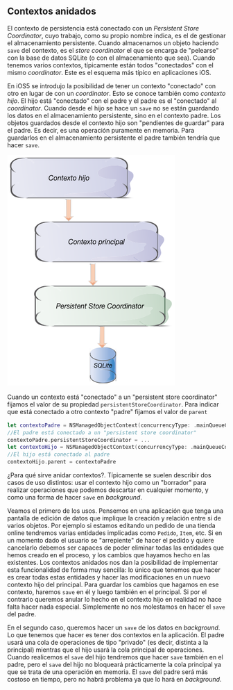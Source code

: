
## Contextos anidados

El contexto de persistencia está conectado con un *Persistent Store Coordinator*, cuyo trabajo, como su propio nombre indica, es el de gestionar el almacenamiento persistente. Cuando almacenamos un objeto haciendo `save` del contexto, es el *store coordinator* el que se encarga de "pelearse" con la base de datos SQLite (o con el almacenamiento que sea). Cuando tenemos varios contextos, típicamente están todos "conectados" con el mismo *coordinator*. Este es el esquema más típico en aplicaciones iOS.

En iOS5 se introdujo la posibilidad de tener un contexto "conectado" con otro en lugar de con un *coordinator*. Esto se conoce también como *contexto hijo*. El hijo está "conectado" con el padre y el padre es el "conectado" al *coordinator*. Cuando desde el hijo se hace un `save` no se están guardando los datos en el almacenamiento persistente, sino en el contexto padre.  Los objetos guardados desde el contexto hijo son "pendientes de guardar" para el padre. Es decir, es una operación puramente en memoria. Para guardarlos en el almacenamiento persistente el padre también tendría que hacer `save`. 

![](img/contexto_hijo.png)


Cuando un contexto está "conectado" a un "persistent store coordinator" fijamos el valor de su propiedad `persistentStoreCoordinator`. Para indicar que está conectado a otro contexto "padre" fijamos el valor de `parent`

```swift
let contextoPadre = NSManagedObjectContext(concurrencyType: .mainQueueConcurrencyType)
//El padre está conectado a un "persistent store coordinator"
contextoPadre.persistentStoreCoordinator = ...
let contextoHijo = NSManagedObjectContext(concurrencyType: .mainQueueConcurrencyType)
//El hijo está conectado al padre
contextoHijo.parent = contextoPadre
```


¿Para qué sirve anidar contextos?. Típicamente se suelen describir dos casos de uso distintos: usar el contexto hijo como un "borrador" para realizar operaciones que podemos descartar en cualquier momento, y como una forma de hacer `save` en *background*.

Veamos el primero de los usos. Pensemos en una aplicación que tenga una pantalla de edición de datos que implique la creación y relación entre sí de varios objetos. Por ejemplo si estamos editando un pedido de una tienda online tendremos varias entidades implicadas como `Pedido`, `Item`, etc. Si en un momento dado el usuario se "arrepiente" de hacer el pedido y quiere cancelarlo debemos ser capaces de poder eliminar todas las entidades que hemos creado en el proceso, y los cambios que hayamos hecho en las existentes. Los contextos anidados nos dan la posibilidad de implementar esta funcionalidad de forma muy sencilla: lo único que tenemos que hacer es crear todas estas entidades y hacer las modificaciones en un nuevo contexto hijo del principal. Para guardar los cambios que hagamos en ese contexto, haremos `save` en él y luego también en el principal. Si por el contrario queremos anular lo hecho en el contexto hijo en realidad no hace falta hacer nada especial. Simplemente no nos molestamos en hacer el `save` del padre.

En el segundo caso, queremos hacer un `save` de los datos en *background*. Lo  que tenemos que hacer es tener dos contextos en la aplicación. El padre usará una cola de operaciones de tipo "privado" (es decir, distinta a la principal) mientras que el hijo usará la cola principal de operaciones. Cuando realicemos el `save` del hijo tendremos que hacer `save` también en el padre, pero el `save` del hijo no bloqueará prácticamente la cola principal ya que se trata de una operación en memoria. El `save` del padre será más costoso en tiempo, pero no habrá problema ya que lo hará en *background*.